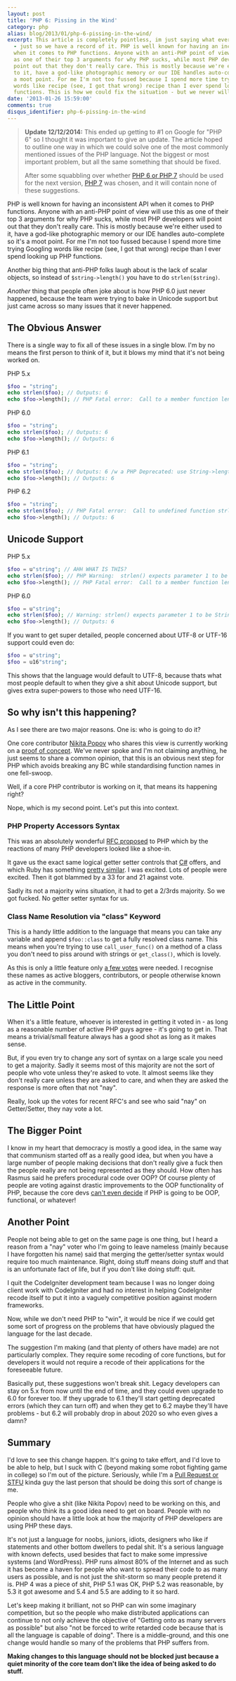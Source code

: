 ```yaml
---
layout: post
title: 'PHP 6: Pissing in the Wind'
category: php
alias: blog/2013/01/php-6-pissing-in-the-wind/
excerpt: This article is completely pointless, im just saying what everyone is thinking
  - just so we have a record of it. PHP is well known for having an inconsistent API
  when it comes to PHP functions. Anyone with an anti-PHP point of view will use this
  as one of their top 3 arguments for why PHP sucks, while most PHP developers will
  point out that they don't really care. This is mostly because we're either used
  to it, have a god-like photographic memory or our IDE handles auto-complete so it's
  a moot point. For me I'm not too fussed because I spend more time trying Googling
  words like recipe (see, I got that wrong) recipe than I ever spend looking up PHP
  functions. This is how we could fix the situation - but we never will.
date: '2013-01-26 15:59:00'
comments: true
disqus_identifier: php-6-pissing-in-the-wind
---
```


> **Update 12/12/2014:** This ended up getting to #1 on Google for "PHP 6" so I thought it was important
> to give an update. The article hoped to outline one way in which we could solve one of the
> most commonly mentioned issues of the PHP language. Not the biggest or most important problem,
> but all the same something that should be fixed.
>
> After some squabbling over whether [PHP 6 or PHP 7] should be used for the next version, [PHP 7] was
> chosen, and it will contain none of these suggestions.

[PHP 6 or PHP 7]: /php/2014/07/23/neverending-muppet-debate-of-php-6-v-php-7/
[PHP 7]: https://wiki.php.net/rfc/php6

PHP is well known for having an inconsistent API when it comes to PHP functions. Anyone with an anti-PHP point of view will use this as one of their top 3 arguments for why PHP sucks, while most PHP developers will point out that they don't really care. This is mostly because we're either used to it, have a god-like photographic memory or our IDE handles auto-complete so it's a moot point. For me I'm not too fussed because I spend more time trying Googling words like recipe (see, I got that wrong) recipe than I ever spend looking up PHP functions.

Another big thing that anti-PHP folks laugh about is the lack of scalar objects, so instead of `$string->length()` you have to do `strlen($string)`.

_Another_ thing that people often joke about is how PHP 6.0 just never happened, because the team were trying to bake in Unicode support but just came across so many issues that it never happened.

## The Obvious Answer

There is a single way to fix all of these issues in a single blow. I'm by no means the first person to think of it, but it blows my mind that it's not being worked on.

PHP 5.x

~~~php
$foo = "string";
echo strlen($foo); // Outputs: 6
echo $foo->length(); // PHP Fatal error:  Call to a member function length() on a non-object
~~~

PHP 6.0

~~~php
$foo = "string";
echo strlen($foo); // Outputs: 6
echo $foo->length(); // Outputs: 6
~~~

PHP 6.1

~~~php
$foo = "string";
echo strlen($foo); // Outputs: 6 /w a PHP Deprecated: use String->length()
echo $foo->length(); // Outputs: 6
~~~

PHP 6.2

~~~php
$foo = "string";
echo strlen($foo); // PHP Fatal error:  Call to undefined function strlen()
echo $foo->length(); // Outputs: 6
~~~

## Unicode Support

PHP 5.x

~~~php
$foo = u"string"; // AHH WHAT IS THIS?
echo strlen($foo); // PHP Warning:  strlen() expects parameter 1 to be string, MADNESS given
echo $foo->length(); // PHP Fatal error:  Call to a member function length() on a non-object
~~~

PHP 6.0

~~~php
$foo = u"string";
echo strlen($foo); // Warning: strlen() expects parameter 1 to be String, UnicodeString given
echo $foo->length(); // Outputs: 6
~~~

If you want to get super detailed, people concerned about UTF-8 or UTF-16 support could even do:

~~~php
$foo = u"string";
$foo = u16"string";
~~~

This shows that the language would default to UTF-8, because thats what most people default to when they give a shit about Unicode support, but gives extra super-powers to those who need UTF-16.

## So why isn't this happening?

As I see there are two major reasons. One is: who is going to do it?

One core contributor [Nikita Popov](http://nikic.github.com/) who shares this view is currently working on a [proof of concept](https://github.com/nikic/scalar_objects). We've never spoke and I'm not claiming anything, he just seems to share a common opinion, that this is an obvious next step for PHP which avoids breaking any BC while standardising function names in one fell-swoop.

Well, if a core PHP contributor is working on it, that means its happening right?

Nope, which is my second point. Let's put this into context.

### PHP Property Accessors Syntax

This was an absolutely wonderful [RFC proposed](https://wiki.php.net/rfc/propertygetsetsyntax-v1.2#voting) to PHP which by the reactions of many PHP developers looked like a shoe-in.

It gave us the exact same logical getter setter controls that [C#](http://forums.asp.net/t/1191140.aspx) offers, and which Ruby has something [pretty similar](http://www.rubyist.net/~slagell/ruby/accessors.html). I was excited. Lots of people were excited. Then it got blammed by a 33 for and 21 against vote.

Sadly its not a majority wins situation, it had to get a 2/3rds majority. So we got fucked. No getter setter syntax for us.

### Class Name Resolution via "class" Keyword

This is a handy little addition to the language that means you can take any variable and append `$foo::class` to get a fully resolved class name. This means when you're trying to use `call_user_func()` on a method of a class you don't need to piss around with strings or `get_class()`, which is lovely.

As this is only a little feature only [a few votes](https://wiki.php.net/rfc/class_name_scalars#votes) were needed. I recognise these names as active bloggers, contributors, or people otherwise known as active in the community.

## The Little Point

When it's a little feature, whoever is interested in getting it voted in - as long as a reasonable number of active PHP guys agree - it's going to get in. That means a trivial/small feature always has a good shot as long as it makes sense.

But, if you even try to change any sort of syntax on a large scale you need to get a majority. Sadly it seems most of this majority are not the sort of people who vote unless they're asked to vote. It almost seems like they don't really care unless they are asked to care, and when they are asked the response is more often that not "nay".

Really, look up the votes for recent RFC's and see who said "nay" on Getter/Setter, they nay vote a lot.

## The Bigger Point

I know in my heart that democracy is mostly a good idea, in the same way that communism started off as a really good idea, but when you have a large number of people making decisions that don't really give a fuck then the people really are not being represented as they should. How often has Rasmus said he prefers procedural code over OOP? Of course plenty of people are voting against drastic improvements to the OOP functionality of PHP, because the core devs [can't even decide](http://news.php.net/php.internals/64770) if PHP is going to be OOP, functional, or whatever!

## Another Point

People not being able to get on the same page is one thing, but I heard a reason from a "nay" voter who I'm going to leave nameless (mainly because I have forgotten his name) said that merging the getter/setter syntax would require too much maintenance. Right, doing stuff means doing stuff and that is an unfortunate fact of life, but if you don't like doing stuff: quit.

I quit the CodeIgniter development team because I was no longer doing client work with CodeIgniter and had no interest in helping CodeIgniter recode itself to put it into a vaguely competitive position against modern frameworks.

Now, while we don't need PHP to "win", it would be nice if we could get some sort of progress on the problems that have obviously plagued the language for the last decade.

The suggestion I'm making (and that plenty of others have made) are not particularly complex. They require some recoding of core functions, but for developers it would not require a recode of their applications for the foreseeable future.

Basically put, these suggestions won't break shit. Legacy developers can stay on 5.x from now until the end of time, and they could even upgrade to 6.0 for forever too. If they upgrade to 6.1 they'll start getting deprecated errors (which they can turn off) and when they get to 6.2 maybe they'll have problems - but 6.2 will probably drop in about 2020 so who even gives a damn?

## Summary

I'd love to see this change happen. It's going to take effort, and I'd love to be able to help, but I suck with C (beyond making some robot fighting game in college) so I'm out of the picture. Seriously, while I'm a [Pull Request or STFU](https://spaz.spreadshirt.com/pull-request-or-stfu-black-A6928817) kinda guy the last person that should be doing this sort of change is me.

People who give a shit (like Nikita Popov) need to be working on this, and people who think its a good idea need to get on board. People with no opinion should have a little look at how the majority of PHP developers are using PHP these days.

It's not just a language for noobs, juniors, idiots, designers who like if statements and other bottom dwellers to pedal shit. It's a serious language with known defects, used besides that fact to make some impressive systems (and WordPress). PHP runs almost 80% of the Internet and as such it has become a haven for people who want to spread their code to as many users as possible, and is not just the shit-storm so many people pretend it is. PHP 4 was a piece of shit, PHP 5.1 was OK, PHP 5.2 was reasonable, by 5.3 it got awesome and 5.4 and 5.5 are adding to it so hard.

Let's keep making it brilliant, not so PHP can win some imaginary competition, but so the people who make distributed applications can continue to not only achieve the objective of "Getting onto as many servers as possible" but also "not be forced to write retarded code because that is all the language is capable of doing". There is a middle-ground, and this one change would handle so many of the problems that PHP suffers from.

**Making changes to this language should not be blocked just because a quiet minority of the core team don't like the idea of being asked to do stuff.**
